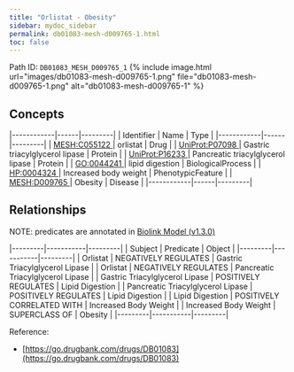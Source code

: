 ```yaml
---
title: "Orlistat - Obesity"
sidebar: mydoc_sidebar
permalink: db01083-mesh-d009765-1.html
toc: false 
---
```



Path ID: `DB01083_MESH_D009765_1`
{% include image.html url="images/db01083-mesh-d009765-1.png" file="db01083-mesh-d009765-1.png" alt="db01083-mesh-d009765-1" %}

## Concepts

|------------|------|---------|
| Identifier | Name | Type    |
|------------|------|---------|
| <a href="https://identifiers.org/MESH:C055122">MESH:C055122 </a> | orlistat | Drug |
| <a href="https://identifiers.org/UniProt:P07098">UniProt:P07098 </a> | Gastric triacylglycerol lipase | Protein |
| <a href="https://identifiers.org/UniProt:P16233">UniProt:P16233 </a> | Pancreatic triacylglycerol lipase | Protein |
| <a href="https://identifiers.org/GO:0044241">GO:0044241 </a> | lipid digestion | BiologicalProcess |
| <a href="https://identifiers.org/HP:0004324">HP:0004324 </a> | Increased body weight | PhenotypicFeature |
| <a href="https://identifiers.org/MESH:D009765">MESH:D009765 </a> | Obesity | Disease |
|------------|------|---------|

## Relationships


NOTE: predicates are annotated in <a href="https://github.com/biolink/biolink-model/releases/tag/v1.3.0">Biolink Model (v1.3.0)</a>

|---------|-----------|---------|
| Subject | Predicate | Object  |
|---------|-----------|---------|
| Orlistat | NEGATIVELY REGULATES | Gastric Triacylglycerol Lipase |
| Orlistat | NEGATIVELY REGULATES | Pancreatic Triacylglycerol Lipase |
| Gastric Triacylglycerol Lipase | POSITIVELY REGULATES | Lipid Digestion |
| Pancreatic Triacylglycerol Lipase | POSITIVELY REGULATES | Lipid Digestion |
| Lipid Digestion | POSITIVELY CORRELATED WITH | Increased Body Weight |
| Increased Body Weight | SUPERCLASS OF | Obesity |
|---------|-----------|---------|

Reference: 
  - [https://go.drugbank.com/drugs/DB01083](https://go.drugbank.com/drugs/DB01083)
